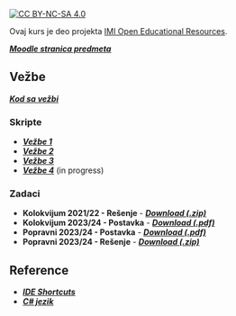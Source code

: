 [![CC BY-NC-SA 4.0][licence-shield]][licence]

Ovaj kurs je deo projekta [IMI Open Educational Resources](https://imioer.github.io).

[**_Moodle stranica predmeta_**](https://imi.pmf.kg.ac.rs/moodle/course/view.php?id=533)

## Vežbe

[**_Kod sa vežbi_**](kod-sa-vezbi/2023)

### Skripte
- [**_Vežbe 1_**](vezbe/01.md)
- [**_Vežbe 2_**](vezbe/02.md)
- [**_Vežbe 3_**](vezbe/03.md)
- [**_Vežbe 4_**](vezbe/04.md) (in progress)

### Zadaci
- **Kolokvijum 2021/22 - Rešenje** - [**_Download (.zip)_**](./kolokvijumi/reg-1-2021.zip)
- **Kolokvijum 2023/24 - Postavka** - [**_Download (.pdf)_**](./kolokvijumi/reg-2023-postavka.pdf)
- **Popravni 2023/24 - Postavka** - [**_Download (.pdf)_**](./kolokvijumi/pop-2023-postavka.pdf)
- **Popravni 2023/24 - Rešenje** - [**_Download (.zip)_**](./kolokvijumi/pop-2023-resenje.zip)

## Reference

- [**_IDE Shortcuts_**](reference/ide/shortcuts.md)
- [**_C# jezik_**](reference/csharp)


[licence]: http://creativecommons.org/licenses/by-nc-sa/4.0/
[licence-shield]: https://img.shields.io/badge/License-CC%20BY--NC--SA%204.0-lightgrey.svg
